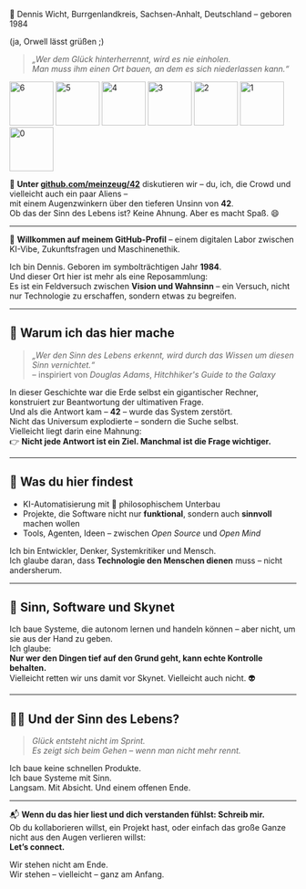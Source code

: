  👾 Dennis Wicht, Burrgenlandkreis, Sachsen-Anhalt, Deutschland – geboren 1984
 
(ja, Orwell lässt grüßen ;)


> *„Wer dem Glück hinterherrennt, wird es nie einholen.  
> Man muss ihm einen Ort bauen, an dem es sich niederlassen kann.“*
> 
<img width="77"  alt="6" src="https://github.com/user-attachments/assets/f51c6d8c-c550-4e17-ab95-ba77dd45a1d7" />
<img width="77"  alt="5" src="https://github.com/user-attachments/assets/f6a3d560-8947-4129-8b94-712ff73219e2" />
<img width="77" alt="4" src="https://github.com/user-attachments/assets/2f1ce280-b2a3-4c92-b915-13856d3fd277" />
<img width="77"  alt="3" src="https://github.com/user-attachments/assets/4db7ac0f-b184-4829-aaa9-38223b3c2500" />
<img width="77"  alt="2" src="https://github.com/user-attachments/assets/9f941366-2df4-4a9d-a889-b676037fe17a" />
<img width="77"  alt="1" src="https://github.com/user-attachments/assets/89845f9e-9d85-4786-9cf4-f4f642440d94" />
<img width="77"  alt="0" src="https://github.com/user-attachments/assets/86fd1025-829f-4344-ba44-9b39ebef6b36" />


📌 **Unter [github.com/meinzeug/42](https://github.com/meinzeug/42)** diskutieren wir – du, ich, die Crowd und vielleicht auch ein paar Aliens –  
mit einem Augenzwinkern über den tieferen Unsinn von **42**.  
Ob das der Sinn des Lebens ist? Keine Ahnung. Aber es macht Spaß. 😄


---

👋 **Willkommen auf meinem GitHub-Profil** – einem digitalen Labor zwischen KI-Vibe, Zukunftsfragen und Maschinenethik.

Ich bin Dennis. Geboren im symbolträchtigen Jahr **1984**.  
Und dieser Ort hier ist mehr als eine Reposammlung:  
Es ist ein Feldversuch zwischen **Vision und Wahnsinn** – ein Versuch, nicht nur Technologie zu erschaffen, sondern etwas zu begreifen.

---

## 🧠 Warum ich das hier mache

> *„Wer den Sinn des Lebens erkennt, wird durch das Wissen um diesen Sinn vernichtet.“*  
> – inspiriert von *Douglas Adams*, *Hitchhiker's Guide to the Galaxy*

In dieser Geschichte war die Erde selbst ein gigantischer Rechner, konstruiert zur Beantwortung der ultimativen Frage.  
Und als die Antwort kam – **42** – wurde das System zerstört.  
Nicht das Universum explodierte – sondern die Suche selbst.  
Vielleicht liegt darin eine Mahnung:  
👉 **Nicht jede Antwort ist ein Ziel. Manchmal ist die Frage wichtiger.**

---

## 🤖 Was du hier findest

- KI-Automatisierung mit 🧬 philosophischem Unterbau  
- Projekte, die Software nicht nur **funktional**, sondern auch **sinnvoll** machen wollen  
- Tools, Agenten, Ideen – zwischen *Open Source* und *Open Mind*

Ich bin Entwickler, Denker, Systemkritiker und Mensch.  
Ich glaube daran, dass **Technologie den Menschen dienen** muss – nicht andersherum.

---

## 🌌 Sinn, Software und Skynet

Ich baue Systeme, die autonom lernen und handeln können – aber nicht, um sie aus der Hand zu geben.  
Ich glaube:  
**Nur wer den Dingen tief auf den Grund geht, kann echte Kontrolle behalten.**  
Vielleicht retten wir uns damit vor Skynet. Vielleicht auch nicht. 👽

---

## 🧘‍♂️ Und der Sinn des Lebens?

> *Glück entsteht nicht im Sprint.  
> Es zeigt sich beim Gehen – wenn man nicht mehr rennt.*  

Ich baue keine schnellen Produkte.  
Ich baue Systeme mit Sinn.  
Langsam. Mit Absicht. Und einem offenen Ende.

---

📬 **Wenn du das hier liest und dich verstanden fühlst: Schreib mir.**  
Ob du kollaborieren willst, ein Projekt hast, oder einfach das große Ganze nicht aus den Augen verlieren willst:  
**Let’s connect.**

Wir stehen nicht am Ende.  
Wir stehen – vielleicht – ganz am Anfang.
